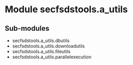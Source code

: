 Module secfsdstools.a_utils
===========================

Sub-modules
-----------
* secfsdstools.a_utils.dbutils
* secfsdstools.a_utils.downloadutils
* secfsdstools.a_utils.fileutils
* secfsdstools.a_utils.parallelexecution